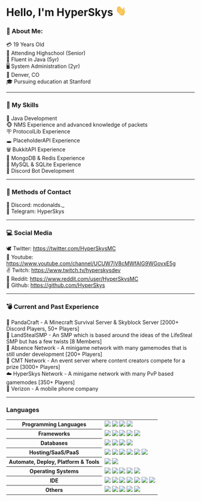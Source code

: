 [comment]: <> (Credit to HyperSkys for making this.)

# Hello, I'm HyperSkys <img src=https://raw.githubusercontent.com/HyperSkys/HyperSkys/main/assets/hi.gif width="29px" height="29px">
### 💪 About Me:

💳 19 Years Old                                                         
📘 Attending Highschool (Senior)                                                            
🏮 Fluent in Java (5yr)                                                            
🖥️ System Administration (2yr)                                                            
📌 Denver, CO                                                            
🎓 Pursuing education at Stanford                                                            

---
### 🎳 My Skills

🦷 Java Development                                                                                            
🐵 NMS Experience and advanced knowledge of packets                                                                                            
🪧 ProtocolLib Experience                                                                                            
🕳️ PlaceholderAPI Experience                                                                                            
🗑️ BukkitAPI Experience                                                                                            
📅 MongoDB & Redis Experience                                                                                            
🚯 MySQL & SQLite Experience                                                                                            
🍼 Discord Bot Development                                                                                            

---
### 📱 Methods of Contact

🌽 Discord: mcdonalds._                                                                                           
🔭 Telegram: HyperSkys                                                                                            

---
### 💻 Social Media

🕊️ Twitter: https://twitter.com/HyperSkysMC                                                                                            
🎥 Youtube: https://www.youtube.com/channel/UCUW7jV8cMWfAIG9WGovxE5g                                                                                                         
✌️ Twitch: https://www.twitch.tv/hyperskysdev                                                                      
🍒 Reddit: https://www.reddit.com/user/HyperSkysMC                                   
🦑 Github: https://github.com/HyperSkys                                

---
### 💣 Current and Past Experience
🐼 PandaCraft - A Minecraft Survival Server & Skyblock Server [2000+ Discord Players, 50+ Players]                                                              
🥷 LandStealSMP - An SMP which is based around the ideas of the LifeSteal SMP but has a few twists [8 Members]                                                              
🧽 Absence Network - A minigame network with many gamemodes that is still under development [200+ Players]                                                              
🎉 CMT Network - An event server where content creators compete for a prize [3000+ Players]                                                              
☁️ HyperSkys Network - A minigame network with many PvP based gamemodes [350+ Players]  
📱 Verizon - A mobile phone company

---
### Languages
<table style="width:100%">
 <tr>
    <th>Programming Languages</th>
    <td> 
      <img src="https://img.shields.io/badge/java-%23ED8B00.svg?style=for-the-badge&logo=openjdk&logoColor=white" />
      <img src="https://img.shields.io/badge/javascript-%23323330.svg?style=for-the-badge&logo=javascript&logoColor=%23F7DF1E" />
      <img src="https://img.shields.io/badge/ruby-%23CC342D.svg?style=for-the-badge&logo=ruby&logoColor=white" />
      <img src="https://img.shields.io/badge/swift-F54A2A?style=for-the-badge&logo=swift&logoColor=white" />
   </td>
  </tr>
  <tr>
    <th>Frameworks</th>
    <td>
      <img src="https://img.shields.io/badge/rails-%23CC0000.svg?style=for-the-badge&logo=ruby-on-rails&logoColor=white" />
      <img src="https://img.shields.io/badge/spring-%236DB33F.svg?style=for-the-badge&logo=spring&logoColor=white" />
      <img src="https://img.shields.io/badge/express.js-%23404d59.svg?style=for-the-badge&logo=express&logoColor=%2361DAFB" />
      <img src="https://img.shields.io/badge/PayPal-00457C?style=for-the-badge&logo=paypal&logoColor=white" />
      <img src="https://img.shields.io/badge/ApplePay-000000.svg?style=for-the-badge&logo=Apple-Pay&logoColor=white" />
    </td>
  </tr>
  <tr>
    <th>Databases</th>
    <td>
      <img src="https://img.shields.io/badge/MongoDB-%234ea94b.svg?style=for-the-badge&logo=mongodb&logoColor=white" />
      <img src="https://img.shields.io/badge/mysql-%2300f.svg?style=for-the-badge&logo=mysql&logoColor=white" />
      <img src="https://img.shields.io/badge/redis-%23DD0031.svg?style=for-the-badge&logo=redis&logoColor=white" />
      <img src="https://img.shields.io/badge/sqlite-%2307405e.svg?style=for-the-badge&logo=sqlite&logoColor=white" />
    </td>
  </tr>
  <tr>
    <th>Hosting/SaaS/PaaS</th>
    <td>
      <img src="https://img.shields.io/badge/Cloudflare-F38020?style=for-the-badge&logo=Cloudflare&logoColor=white" />
      <img src="https://img.shields.io/badge/github%20pages-121013?style=for-the-badge&logo=github&logoColor=white" />
      <img src="https://img.shields.io/badge/linode-00A95C?style=for-the-badge&logo=linode&logoColor=white" />
      <img src="https://img.shields.io/badge/ovh-%23123F6D.svg?style=for-the-badge&logo=ovh&logoColor=#123F6D" />
      <img src="https://img.shields.io/badge/AWS-%23FF9900.svg?style=for-the-badge&logo=amazon-aws&logoColor=white" />
      <img src="https://img.shields.io/badge/GoogleCloud-%234285F4.svg?style=for-the-badge&logo=google-cloud&logoColor=white" />
    </td>
  </tr>
  <tr>
    <th>Automate, Deploy, Platform & Tools</th>
    <td>
      <img src="https://img.shields.io/badge/github-%23121011.svg?style=for-the-badge&logo=github&logoColor=white" />
      <img src="https://img.shields.io/badge/git-%23F05033.svg?style=for-the-badge&logo=git&logoColor=white" />
    </td>
  </tr>
  <tr>
    <th>Operating Systems</th>
    <td>
      <img src="https://img.shields.io/badge/Windows-0078D6?style=for-the-badge&logo=windows&logoColor=white" />
      <img src="https://img.shields.io/badge/mac%20os-000000?style=for-the-badge&logo=macos&logoColor=F0F0F0" />
      <img src="https://img.shields.io/badge/Android-3DDC84?style=for-the-badge&logo=android&logoColor=white" />
      <img src="https://img.shields.io/badge/iOS-000000?style=for-the-badge&logo=ios&logoColor=white" />
      <img src="https://img.shields.io/badge/Linux-FCC624?style=for-the-badge&logo=linux&logoColor=black" />
    </td>
  </tr>
  <tr>
    <th>IDE</th>
    <td>
      <img src="https://img.shields.io/badge/Visual%20Studio%20Code-0078d7.svg?style=for-the-badge&logo=visual-studio-code&logoColor=white" />
      <img src="https://img.shields.io/badge/IntelliJIDEA-000000.svg?style=for-the-badge&logo=intellij-idea&logoColor=white" />
      <img src="https://img.shields.io/badge/Eclipse-FE7A16.svg?style=for-the-badge&logo=Eclipse&logoColor=white" />
      <img src="https://img.shields.io/badge/Android%20Studio-3DDC84.svg?style=for-the-badge&logo=android-studio&logoColor=white" />
      <img src="https://img.shields.io/badge/Notepad++-90E59A.svg?style=for-the-badge&logo=notepad%2b%2b&logoColor=black" />
      <img src="https://img.shields.io/badge/Replit-DD1200?style=for-the-badge&logo=Replit&logoColor=white" />
      <img src="https://img.shields.io/badge/Xcode-007ACC?style=for-the-badge&logo=Xcode&logoColor=white" />
    </td>
  </tr>
  <tr>
    <th>Others</th>
    <td>
      <img src="https://img.shields.io/badge/docker-%230db7ed.svg?style=for-the-badge&logo=docker&logoColor=white" />
      <img src="https://img.shields.io/badge/tor-%237E4798.svg?style=for-the-badge&logo=tor-project&logoColor=white" />
      <img src="https://img.shields.io/badge/wireguard-%2388171A.svg?style=for-the-badge&logo=wireguard&logoColor=white" />
      <img src="https://img.shields.io/badge/LeetCode-000000?style=for-the-badge&logo=LeetCode&logoColor=#d16c06" />
      <img src="https://img.shields.io/badge/-Stackoverflow-FE7A16?style=for-the-badge&logo=stack-overflow&logoColor=white" />
    </td>
  </tr>
